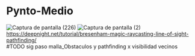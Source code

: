 # Pynto-Medio
![Captura de pantalla (226)](https://user-images.githubusercontent.com/20667923/197364541-4abc6bae-e464-4481-b75f-183edba12330.png)
![Captura de pantalla (2)](https://user-images.githubusercontent.com/20667923/196031512-51cd30b1-002f-41c4-860d-25fc89cdba20.png)
https://deepnight.net/tutorial/bresenham-magic-raycasting-line-of-sight-pathfinding/
<br>#TODO sig paso malla_Obstaculos y pathfinding x visibilidad vecinos
